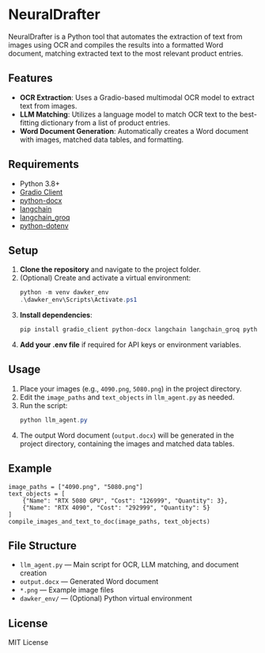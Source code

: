 # NeuralDrafter

NeuralDrafter is a Python tool that automates the extraction of text from images using OCR and compiles the results into a formatted Word document, matching extracted text to the most relevant product entries.

## Features
- **OCR Extraction**: Uses a Gradio-based multimodal OCR model to extract text from images.
- **LLM Matching**: Utilizes a language model to match OCR text to the best-fitting dictionary from a list of product entries.
- **Word Document Generation**: Automatically creates a Word document with images, matched data tables, and formatting.

## Requirements
- Python 3.8+
- [Gradio Client](https://pypi.org/project/gradio-client/)
- [python-docx](https://pypi.org/project/python-docx/)
- [langchain](https://pypi.org/project/langchain/)
- [langchain_groq](https://pypi.org/project/langchain-groq/)
- [python-dotenv](https://pypi.org/project/python-dotenv/)

## Setup
1. **Clone the repository** and navigate to the project folder.
2. (Optional) Create and activate a virtual environment:
   ```powershell
   python -m venv dawker_env
   .\dawker_env\Scripts\Activate.ps1
   ```
3. **Install dependencies**:
   ```powershell
   pip install gradio_client python-docx langchain langchain_groq python-dotenv
   ```
4. **Add your .env file** if required for API keys or environment variables.

## Usage
1. Place your images (e.g., `4090.png`, `5080.png`) in the project directory.
2. Edit the `image_paths` and `text_objects` in `llm_agent.py` as needed.
3. Run the script:
   ```powershell
   python llm_agent.py
   ```
4. The output Word document (`output.docx`) will be generated in the project directory, containing the images and matched data tables.

## Example
```
image_paths = ["4090.png", "5080.png"]
text_objects = [
    {"Name": "RTX 5080 GPU", "Cost": "126999", "Quantity": 3},
    {"Name": "RTX 4090", "Cost": "292999", "Quantity": 5}
]
compile_images_and_text_to_doc(image_paths, text_objects)
```

## File Structure
- `llm_agent.py` — Main script for OCR, LLM matching, and document creation
- `output.docx` — Generated Word document
- `*.png` — Example image files
- `dawker_env/` — (Optional) Python virtual environment

## License
MIT License
